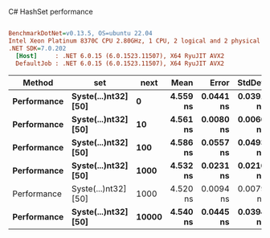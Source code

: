 C# HashSet performance
``` ini

BenchmarkDotNet=v0.13.5, OS=ubuntu 22.04
Intel Xeon Platinum 8370C CPU 2.80GHz, 1 CPU, 2 logical and 2 physical cores
.NET SDK=7.0.202
  [Host]     : .NET 6.0.15 (6.0.1523.11507), X64 RyuJIT AVX2
  DefaultJob : .NET 6.0.15 (6.0.1523.11507), X64 RyuJIT AVX2


```
|      Method |                  set |  next |     Mean |     Error |    StdDev | Allocated |
|------------ |--------------------- |------ |---------:|----------:|----------:|----------:|
| **Performance** | **Syste(...)nt32] [50]** |     **0** | **4.559 ns** | **0.0441 ns** | **0.0391 ns** |         **-** |
| **Performance** | **Syste(...)nt32] [50]** |    **10** | **4.561 ns** | **0.0080 ns** | **0.0066 ns** |         **-** |
| **Performance** | **Syste(...)nt32] [50]** |   **100** | **4.586 ns** | **0.0557 ns** | **0.0493 ns** |         **-** |
| **Performance** | **Syste(...)nt32] [50]** |  **1000** | **4.532 ns** | **0.0231 ns** | **0.0216 ns** |         **-** |
| Performance | Syste(...)nt32] [50] |  1000 | 4.520 ns | 0.0094 ns | 0.0079 ns |         - |
| **Performance** | **Syste(...)nt32] [50]** | **10000** | **4.540 ns** | **0.0445 ns** | **0.0394 ns** |         **-** |
